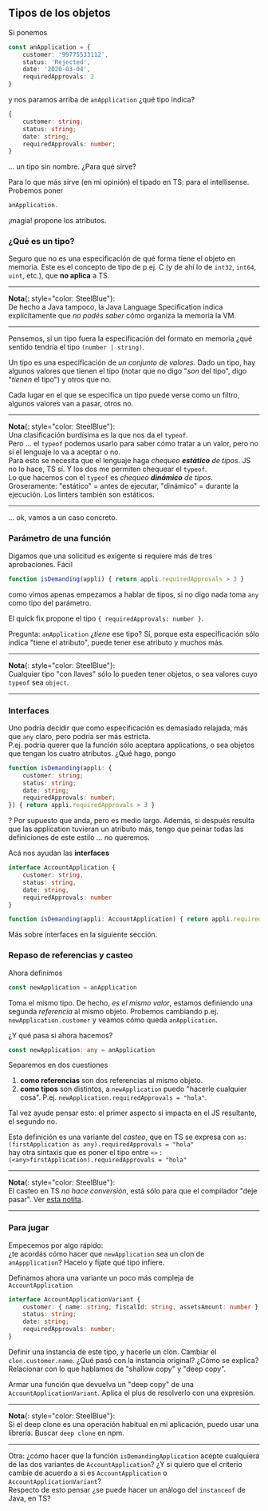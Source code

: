 ## Tipos de los objetos
Si ponemos 
``` typescript
const anApplication = {
    customer: '99775533112',
    status: 'Rejected',
    date: '2020-03-04',
    requiredApprovals: 2
}
```
y nos paramos arriba de `anApplication` ¿qué tipo indica?
``` typescript
{
    customer: string;
    status: string;
    date: string;
    requiredApprovals: number;
}
```
... un tipo sin nombre. ¿Para qué sirve?

Para lo que más sirve (en mi opinión) el tipado en TS: para el intellisense.   
Probemos poner
``` typescript
anApplication.
```
¡magia! propone los atributos.


### ¿Qué es un tipo?
Seguro que no es una especificación de qué forma tiene el objeto en memoria. Este es el concepto de tipo de p.ej. C (y de ahí lo de `int32`, `int64`, `uint`, etc.), que **no aplica** a TS.  

------
**Nota**{: style="color: SteelBlue"}:  
De hecho a Java tampoco, la Java Language Specification indica explícitamente que _no podés saber_ cómo organiza la memoria la VM.

------

Pensemos, si un tipo fuera la especificación del formato en memoria ¿qué sentido tendría el tipo `(number | string)`.

Un tipo es una especificación de _un conjunto de valores_. Dado un tipo, hay algunos valores que tienen el tipo (notar que no digo "_son_ del tipo", digo "_tienen_ el tipo") y otros que no.

Cada lugar en el que se especifica un tipo puede verse como un filtro, algunos valores van a pasar, otros no.

------
**Nota**{: style="color: SteelBlue"}:  
Una clasificación burdísima es la que nos da el `typeof`.  
Pero ... el `typeof` podemos usarlo para saber cómo tratar a un valor, pero no si el lenguaje lo va a aceptar o no.  
Para esto se necesita que el lenguaje haga _chequeo **estático** de tipos_. JS no lo hace, TS sí. Y los dos me permiten chequear el `typeof`.  
Lo que hacemos con el `typeof` es _chequeo **dinámico** de tipos_. Groseramente: "estático" = antes de ejecutar, "dinámico" = durante la ejecución. Los linters también son estáticos.

------

... ok, vamos a un caso concreto.



### Parámetro de una función

Digamos que una solicitud es exigente si requiere más de tres aprobaciones. Fácil
``` typescript
function isDemanding(appli) { return appli.requiredApprovals > 3 }
```

como vimos apenas empezamos a hablar de tipos, si no digo nada toma `any` como tipo del parámetro. 

El quick fix propone el tipo `{ requiredApprovals: number }`.

Pregunta: `anApplication` ¿_tiene_ ese tipo? Sí, porque esta especificación sólo indica "tiene el atributo", puede tener ese atributo y muchos más.

------
**Nota**{: style="color: SteelBlue"}:  
Cualquier tipo "con llaves" sólo lo pueden tener objetos, o sea valores cuyo `typeof` sea `object`.

------


### Interfaces

Uno podría decidir que como especificación es demasiado relajada, más que `any` claro, pero podría ser más estricta.  
P.ej. podría querer que la función sólo aceptara applications, o sea objetos que tengan los cuatro atributos. 
¿Qué hago, pongo 
``` typescript
function isDemanding(appli: { 
    customer: string;
    status: string;
    date: string;
    requiredApprovals: number;
}) { return appli.requiredApprovals > 3 }
```
? Por supuesto que anda, pero es medio largo. Además, si después resulta que las application tuvieran un atributo más, tengo que peinar todas las definiciones de este estilo ... no queremos.

Acá nos ayudan las **interfaces**
``` typescript
interface AccountApplication {
    customer: string,
    status: string,
    date: string,
    requiredApprovals: number
}

function isDemanding(appli: AccountApplication) { return appli.requiredApprovals > 3 }
```

Más sobre interfaces en la siguiente sección.


### Repaso de referencias y casteo
Ahora definimos
``` typescript
const newApplication = anApplication
```
Toma el mismo tipo. De hecho, _es el mismo valor_, estamos definiendo una segunda _referencia_ al mismo objeto. Probemos cambiando p.ej. `newApplication.customer` y veamos cómo queda `anApplication`.

¿Y qué pasa si ahora hacemos?

``` typescript
const newApplication: any = anApplication
```
Separemos en dos cuestiones

1. **como referencias** son dos referencias al mismo objeto. 
1. **como tipos** son distintos,  a `newApplication` puedo "hacerle cualquier cosa". P.ej. `newApplication.requiredApprovals = "hola"`.

Tal vez ayude pensar esto: el primer aspecto sí impacta en el JS resultante, el segundo no. 

Esta definición es una variante del _casteo_, que en TS se expresa con `as`:  
`(firstApplication as any).requiredApprovals = "hola"`  
hay otra sintaxis que es poner el tipo entre `<>` :  
`(<any>firstApplication).requiredApprovals = "hola"` 

------
**Nota**{: style="color: SteelBlue"}:  
El casteo en TS _no hace conversión_, está sólo para que el compilador "deje pasar". Ver [esta notita](https://techformist.com/type-casting-typescript/).

------




### Para jugar

Empecemos por algo rápido:  
¿te acordás cómo hacer que `newApplication` sea un clon de `anAppplication`? Hacelo y fijate qué tipo infiere.

Definamos ahora una variante un poco más compleja de `AccountApplication`
``` typescript
interface AccountApplicationVariant {
    customer: { name: string, fiscalId: string, assetsAmount: number }
    status: string;
    date: string;
    requiredApprovals: number;
}
```
Definir una instancia de este tipo, y hacerle un clon. Cambiar el `clon.customer.name`. ¿Qué pasó con la instancia original? ¿Cómo se explica? Relacionar con lo que hablamos de "shallow copy" y "deep copy".  

Armar una función que devuelva un "deep copy" de una `AccountApplicationVariant`. Aplica el plus de resolverlo con una expresión.

------
**Nota**{: style="color: SteelBlue"}:  
Si el deep clone es una operación habitual en mi aplicación, puedo usar una librería. Buscar `deep clone` en npm.

------

Otra: ¿cómo hacer que la función `isDemandingApplication` acepte cualquiera de las dos variantes de `AccountApplication`? ¿Y si quiero que el criterio cambie de acuerdo a si es `AccountApplication` o `AccountApplicationVariant`?  
Respecto de esto pensar ¿se puede hacer un análogo del `instanceof` de Java, en TS?

